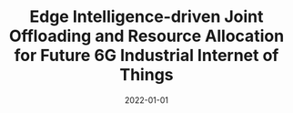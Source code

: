 ---
title: "Edge Intelligence-driven Joint Offloading and Resource Allocation for Future 6G Industrial Internet of Things"
authors:
- Yongkang Gong
- Haipeng Yao
- Jingjing Wang
- Maozhen Li
- Song Guo


date: "2022-01-01"
doi: "10.1109/TNSE.2022.3141728"

# Publication type.
# 1 = Conference paper; 2 = Journal article;
# 3 = Preprint Paper; 4 = Report; 5 = Book; 6 = Book section;
# 7 = Thesis; 8 = Patent
publication_types: ["2"]

# Publication name and optional abbreviated publication name.
publication: IEEE Transactions on Network Science and Engineering (TNSE)
#publication_short: ""

url_pdf: https://ieeexplore.ieee.org/abstract/document/9676470
# url_code: ''
# url_dataset: ''
# url_poster: ''
# url_project: ''
# url_slides: ''
# url_video: ''

---